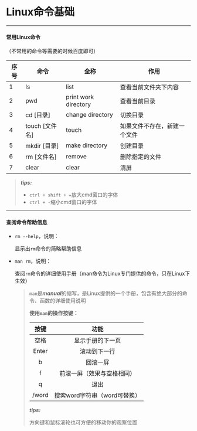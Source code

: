  # Linux命令基础

---



 #### 常用Linux命令

（不常用的命令等需要的时候百度即可）

|序号|命令|全称|作用|
|---|---|---|---|
|1|ls|list|查看当前文件夹下内容|
|2|pwd|print work directory|查看当前目录|
|3|cd [目录]|change directory|切换目录|
|4|touch [文件名]|touch|如果文件不存在，新建一个文件|
|5|mkdir [目录]|make directory|创建目录|
|6|rm [文件名]|remove|删除指定的文件|
|7|clear|clear|清屏|

> ***tips:***
>
> * `ctrl + shift + =`放大cmd窗口的字体
> * `ctrl + -`缩小cmd窗口的字体

---



#### 查阅命令帮助信息

* `rm --help`，说明：

  显示出`rm`命令的简略帮助信息

* `man rm`，说明：

  查阅`rm`命令的详细使用手册（man命令为Linux专门提供的命令，只在Linux下生效）

  > `man`是***manual***的缩写，是Linux提供的一个手册，包含有绝大部分的命令、函数的详细使用说明
  >
  > **使用`man`的操作按键：**
  >
  > | 按键  |             功能             |
  > | :---: | :--------------------------: |
  > | 空格  |       显示手册的下一页       |
  > | Enter |         滚动到下一行         |
  > |   b   |           回滚一屏           |
  > |   f   |  前滚一屏（效果与空格相同）  |
  > |   q   |             退出             |
  > | /word | 搜索word字符串（word可替换） |
  >
  > ***tips:***
  >
  > 方向键和鼠标滚轮也可方便的移动你的观察位置

  

  

  

  